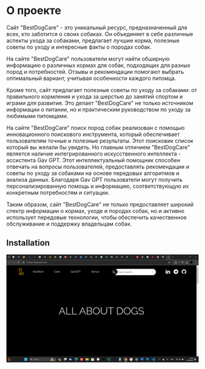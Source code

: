 # О проекте

Сайт "BestDogCare" - это уникальный ресурс, предназначенный для всех, кто заботится о своих собаках. Он объединяет в себе различные аспекты ухода за собаками, предлагает лучшие корма, полезные советы по уходу и интересные факты о породах собак.

На сайте "BestDogCare" пользователи могут найти обширную информацию о различных кормах для собак, подходящих для разных пород и потребностей. Отзывы и рекомендации помогают выбрать оптимальный вариант, учитывая особенности каждого питомца.

Кроме того, сайт предлагает полезные советы по уходу за собаками: от правильного кормления и ухода за шерстью до занятий спортом и играми для развития. Это делает "BestDogCare" не только источником информации о питании, но и практическим руководством по уходу за любимыми питомцами.

На сайте "BestDogCare" поиск пород собак реализован с помощью инновационного поискового инструмента, который обеспечивает пользователям точные и полезные результаты. Этот поисковик список который вы желали бы увидеть. 
Но главным отличием "BestDogCare" является наличие интегрированного искусственного интеллекта - ассистента Gav GPT. Этот интеллектуальный помощник способен отвечать на вопросы пользователей, предоставлять рекомендации и советы по уходу за собаками на основе передовых алгоритмов и анализа данных. Благодаря Gav GPT пользователи могут получить персонализированную помощь и информацию, соответствующую их конкретным потребностям и ситуации.

Таким образом, сайт "BestDogCare" не только предоставляет широкий спектр информации о кормах, уходе и породах собак, но и активно использует передовые технологии, чтобы обеспечить качественное обслуживание и поддержку владельцам собак.

## Installation
![Screenshot](https://github.com/Bwe0123/nfactask2024/blob/main/%D0%A1%D0%BD%D0%B8%D0%BC%D0%BE%D0%BA%20%D1%8D%D0%BA%D1%80%D0%B0%D0%BD%D0%B0%20(99).png)
